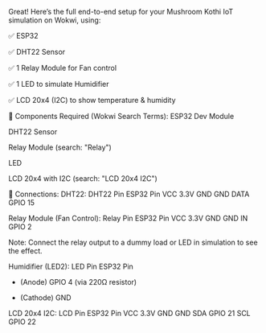 Great! Here’s the full end-to-end setup for your Mushroom Kothi IoT simulation on Wokwi, using:

✅ ESP32

✅ DHT22 Sensor

✅ 1 Relay Module for Fan control

✅ 1 LED to simulate Humidifier

✅ LCD 20x4 (I2C) to show temperature & humidity

🔩 Components Required (Wokwi Search Terms):
ESP32 Dev Module

DHT22 Sensor

Relay Module (search: "Relay")

LED

LCD 20x4 with I2C (search: "LCD 20x4 I2C")

🔌 Connections:
DHT22:
DHT22 Pin	ESP32 Pin
VCC	3.3V
GND	GND
DATA	GPIO 15

Relay Module (Fan Control):
Relay Pin	ESP32 Pin
VCC	3.3V
GND	GND
IN	GPIO 2

Note: Connect the relay output to a dummy load or LED in simulation to see the effect.

Humidifier (LED2):
LED Pin	ESP32 Pin
+ (Anode)	GPIO 4 (via 220Ω resistor)
- (Cathode)	GND

LCD 20x4 I2C:
LCD Pin	ESP32 Pin
VCC	3.3V
GND	GND
SDA	GPIO 21
SCL	GPIO 22
